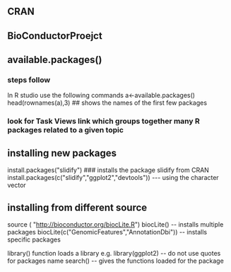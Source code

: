 ## CRAN

## BioConductorProejct

## available.packages()
### steps follow
In R studio use the following commands
a<-available.packages()
head(rownames(a),3) ## shows the names of the first few packages
### look for Task Views link which groups together many R packages related to a given topic

## installing  new packages
install.packages("slidify") ### installs the package slidify from CRAN
install.packages(c("slidify","ggplot2","devtools")) --- using the character vector

## installing from different source
source ( "http://bioconductor.org/biocLite.R")
biocLite() -- installs multiple packages
biocLite(c("GenomicFeatures","AnnotationDbi")) -- installs specific packages


library() function loads a library
e.g. library(ggplot2) -- do not use quotes for packages name
search() -- gives the functions loaded for the package


